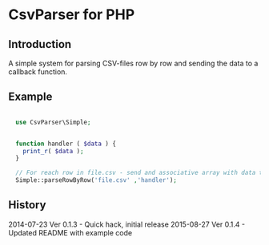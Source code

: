 
# CsvParser for PHP 

## Introduction

A simple system for parsing CSV-files row by row and sending the data to a callback function.


## Example

```php

  use CsvParser\Simple;


  function handler ( $data ) {
  	print_r( $data );
  }

  // For reach row in file.csv - send and associative array with data to the function 'handler'
  Simple::parseRowByRow('file.csv' ,'handler');

```


## History

2014-07-23 Ver 0.1.3	- Quick hack, initial release
2015-08-27 Ver 0.1.4 	- Updated README with example code
